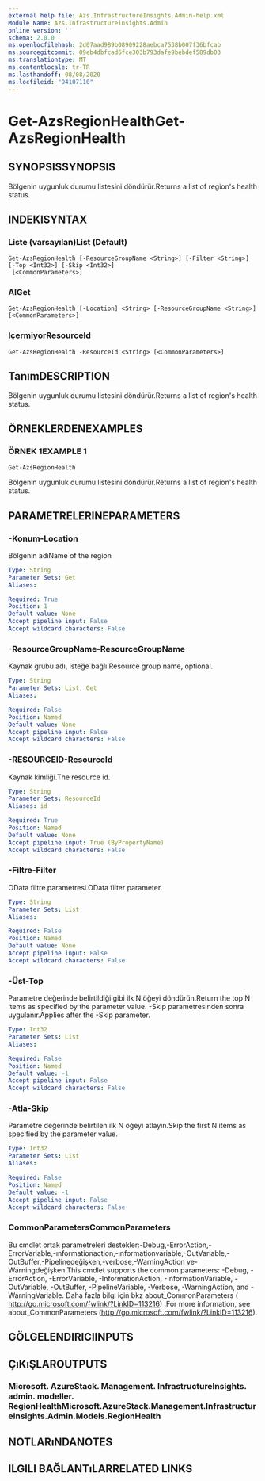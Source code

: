 ```yaml
---
external help file: Azs.InfrastructureInsights.Admin-help.xml
Module Name: Azs.Infrastructureinsights.Admin
online version: ''
schema: 2.0.0
ms.openlocfilehash: 2d07aad989b08909228aebca7538b007f36bfcab
ms.sourcegitcommit: 09eb4dbfcad6fce303b793dafe9bebdef589db03
ms.translationtype: MT
ms.contentlocale: tr-TR
ms.lasthandoff: 08/08/2020
ms.locfileid: "94107110"
---
```

# <span data-ttu-id="22ece-101">Get-AzsRegionHealth</span><span class="sxs-lookup"><span data-stu-id="22ece-101">Get-AzsRegionHealth</span></span>

## <span data-ttu-id="22ece-102">SYNOPSIS</span><span class="sxs-lookup"><span data-stu-id="22ece-102">SYNOPSIS</span></span>
<span data-ttu-id="22ece-103">Bölgenin uygunluk durumu listesini döndürür.</span><span class="sxs-lookup"><span data-stu-id="22ece-103">Returns a list of region's health status.</span></span>

## <span data-ttu-id="22ece-104">INDEKI</span><span class="sxs-lookup"><span data-stu-id="22ece-104">SYNTAX</span></span>

### <span data-ttu-id="22ece-105">Liste (varsayılan)</span><span class="sxs-lookup"><span data-stu-id="22ece-105">List (Default)</span></span>
```
Get-AzsRegionHealth [-ResourceGroupName <String>] [-Filter <String>] [-Top <Int32>] [-Skip <Int32>]
 [<CommonParameters>]
```

### <span data-ttu-id="22ece-106">Al</span><span class="sxs-lookup"><span data-stu-id="22ece-106">Get</span></span>
```
Get-AzsRegionHealth [-Location] <String> [-ResourceGroupName <String>] [<CommonParameters>]
```

### <span data-ttu-id="22ece-107">Içermiyor</span><span class="sxs-lookup"><span data-stu-id="22ece-107">ResourceId</span></span>
```
Get-AzsRegionHealth -ResourceId <String> [<CommonParameters>]
```

## <span data-ttu-id="22ece-108">Tanım</span><span class="sxs-lookup"><span data-stu-id="22ece-108">DESCRIPTION</span></span>
<span data-ttu-id="22ece-109">Bölgenin uygunluk durumu listesini döndürür.</span><span class="sxs-lookup"><span data-stu-id="22ece-109">Returns a list of region's health status.</span></span>

## <span data-ttu-id="22ece-110">ÖRNEKLERDEN</span><span class="sxs-lookup"><span data-stu-id="22ece-110">EXAMPLES</span></span>

### <span data-ttu-id="22ece-111">ÖRNEK 1</span><span class="sxs-lookup"><span data-stu-id="22ece-111">EXAMPLE 1</span></span>
```
Get-AzsRegionHealth
```

<span data-ttu-id="22ece-112">Bölgenin uygunluk durumu listesini döndürür.</span><span class="sxs-lookup"><span data-stu-id="22ece-112">Returns a list of region's health status.</span></span>

## <span data-ttu-id="22ece-113">PARAMETRELERINE</span><span class="sxs-lookup"><span data-stu-id="22ece-113">PARAMETERS</span></span>

### <span data-ttu-id="22ece-114">-Konum</span><span class="sxs-lookup"><span data-stu-id="22ece-114">-Location</span></span>
<span data-ttu-id="22ece-115">Bölgenin adı</span><span class="sxs-lookup"><span data-stu-id="22ece-115">Name of the region</span></span>

```yaml
Type: String
Parameter Sets: Get
Aliases:

Required: True
Position: 1
Default value: None
Accept pipeline input: False
Accept wildcard characters: False
```

### <span data-ttu-id="22ece-116">-ResourceGroupName</span><span class="sxs-lookup"><span data-stu-id="22ece-116">-ResourceGroupName</span></span>
<span data-ttu-id="22ece-117">Kaynak grubu adı, isteğe bağlı.</span><span class="sxs-lookup"><span data-stu-id="22ece-117">Resource group name, optional.</span></span>

```yaml
Type: String
Parameter Sets: List, Get
Aliases:

Required: False
Position: Named
Default value: None
Accept pipeline input: False
Accept wildcard characters: False
```

### <span data-ttu-id="22ece-118">-RESOURCEID</span><span class="sxs-lookup"><span data-stu-id="22ece-118">-ResourceId</span></span>
<span data-ttu-id="22ece-119">Kaynak kimliği.</span><span class="sxs-lookup"><span data-stu-id="22ece-119">The resource id.</span></span>

```yaml
Type: String
Parameter Sets: ResourceId
Aliases: id

Required: True
Position: Named
Default value: None
Accept pipeline input: True (ByPropertyName)
Accept wildcard characters: False
```

### <span data-ttu-id="22ece-120">-Filtre</span><span class="sxs-lookup"><span data-stu-id="22ece-120">-Filter</span></span>
<span data-ttu-id="22ece-121">OData filtre parametresi.</span><span class="sxs-lookup"><span data-stu-id="22ece-121">OData filter parameter.</span></span>

```yaml
Type: String
Parameter Sets: List
Aliases:

Required: False
Position: Named
Default value: None
Accept pipeline input: False
Accept wildcard characters: False
```

### <span data-ttu-id="22ece-122">-Üst</span><span class="sxs-lookup"><span data-stu-id="22ece-122">-Top</span></span>
<span data-ttu-id="22ece-123">Parametre değerinde belirtildiği gibi ilk N öğeyi döndürün.</span><span class="sxs-lookup"><span data-stu-id="22ece-123">Return the top N items as specified by the parameter value.</span></span>
<span data-ttu-id="22ece-124">-Skip parametresinden sonra uygulanır.</span><span class="sxs-lookup"><span data-stu-id="22ece-124">Applies after the -Skip parameter.</span></span>

```yaml
Type: Int32
Parameter Sets: List
Aliases:

Required: False
Position: Named
Default value: -1
Accept pipeline input: False
Accept wildcard characters: False
```

### <span data-ttu-id="22ece-125">-Atla</span><span class="sxs-lookup"><span data-stu-id="22ece-125">-Skip</span></span>
<span data-ttu-id="22ece-126">Parametre değerinde belirtilen ilk N öğeyi atlayın.</span><span class="sxs-lookup"><span data-stu-id="22ece-126">Skip the first N items as specified by the parameter value.</span></span>

```yaml
Type: Int32
Parameter Sets: List
Aliases:

Required: False
Position: Named
Default value: -1
Accept pipeline input: False
Accept wildcard characters: False
```

### <span data-ttu-id="22ece-127">CommonParameters</span><span class="sxs-lookup"><span data-stu-id="22ece-127">CommonParameters</span></span>
<span data-ttu-id="22ece-128">Bu cmdlet ortak parametreleri destekler:-Debug,-ErrorAction,-ErrorVariable,-ınformationaction,-ınformationvariable,-OutVariable,-OutBuffer,-Pipelinedeğişken,-verbose,-WarningAction ve-Warningdeğişken.</span><span class="sxs-lookup"><span data-stu-id="22ece-128">This cmdlet supports the common parameters: -Debug, -ErrorAction, -ErrorVariable, -InformationAction, -InformationVariable, -OutVariable, -OutBuffer, -PipelineVariable, -Verbose, -WarningAction, and -WarningVariable.</span></span> <span data-ttu-id="22ece-129">Daha fazla bilgi için bkz about_CommonParameters ( http://go.microsoft.com/fwlink/?LinkID=113216) .</span><span class="sxs-lookup"><span data-stu-id="22ece-129">For more information, see about_CommonParameters (http://go.microsoft.com/fwlink/?LinkID=113216).</span></span>

## <span data-ttu-id="22ece-130">GÖLGELENDIRICI</span><span class="sxs-lookup"><span data-stu-id="22ece-130">INPUTS</span></span>

## <span data-ttu-id="22ece-131">ÇıKıŞLAR</span><span class="sxs-lookup"><span data-stu-id="22ece-131">OUTPUTS</span></span>

### <span data-ttu-id="22ece-132">Microsoft. AzureStack. Management. InfrastructureInsights. admin. modeller. RegionHealth</span><span class="sxs-lookup"><span data-stu-id="22ece-132">Microsoft.AzureStack.Management.InfrastructureInsights.Admin.Models.RegionHealth</span></span>

## <span data-ttu-id="22ece-133">NOTLARıNDA</span><span class="sxs-lookup"><span data-stu-id="22ece-133">NOTES</span></span>

## <span data-ttu-id="22ece-134">ILGILI BAĞLANTıLAR</span><span class="sxs-lookup"><span data-stu-id="22ece-134">RELATED LINKS</span></span>
